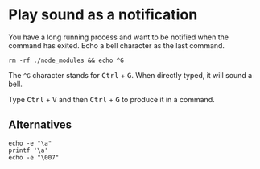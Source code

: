 # Play sound as a notification

You have a long running process and want to be notified when the command has exited.
Echo a bell character as the last command.

    rm -rf ./node_modules && echo ^G

The `^G` character stands for <kbd>Ctrl</kbd> + <kbd>G</kbd>. When directly typed, it will sound a bell.

Type <kbd>Ctrl</kbd> + <kbd>V</kbd> and then <kbd>Ctrl</kbd> + <kbd>G</kbd> to produce it in a command.

## Alternatives

    echo -e "\a"
    printf '\a'
    echo -e "\007"
